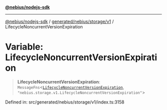 [**@nebius/nodejs-sdk**](../../../../../README.md)

***

[@nebius/nodejs-sdk](../../../../../README.md) / [generated/nebius/storage/v1](../README.md) / LifecycleNoncurrentVersionExpiration

# Variable: LifecycleNoncurrentVersionExpiration

> **LifecycleNoncurrentVersionExpiration**: `MessageFns`\<[`LifecycleNoncurrentVersionExpiration`](../interfaces/LifecycleNoncurrentVersionExpiration.md), `"nebius.storage.v1.LifecycleNoncurrentVersionExpiration"`\>

Defined in: src/generated/nebius/storage/v1/index.ts:3158
